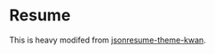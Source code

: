 # Resume

This is heavy modifed from [jsonresume-theme-kwan](https://github.com/icoloma/jsonresume-theme-kwan).